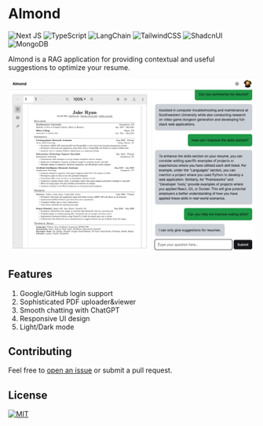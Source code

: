 # Almond

![Next JS](https://img.shields.io/badge/Next-black?style=for-the-badge&logo=next.js&logoColor=white)
![TypeScript](https://img.shields.io/badge/typescript-%23007ACC.svg?style=for-the-badge&logo=typescript&logoColor=white)
![LangChain](https://img.shields.io/badge/LangChain-black?style=for-the-badge&logo=LangChain&logoColor=white&)
![TailwindCSS](https://img.shields.io/badge/tailwindcss-%2338B2AC.svg?style=for-the-badge&logo=tailwind-css&logoColor=white)
![ShadcnUI](https://img.shields.io/badge/shadcnui-1C1E24?style=for-the-badge&logo=shadcnui&logoColor=white)
![MongoDB](https://img.shields.io/badge/MongoDB-%234ea94b.svg?style=for-the-badge&logo=mongodb&logoColor=white)

Almond is a RAG application for providing contextual and useful suggestions to optimize your resume.

![](./demo.png)

## Features

1. Google/GitHub login support
2. Sophisticated PDF uploader&viewer
3. Smooth chatting with ChatGPT
4. Responsive UI design
5. Light/Dark mode

## Contributing

Feel free to [open an issue](https://github.com/iamgodot/almond/issues) or submit a pull request.

## License

[![MIT](https://img.shields.io/github/license/iamgodot/almond?label=license&style=for-the-badge)](./LICENSE)
